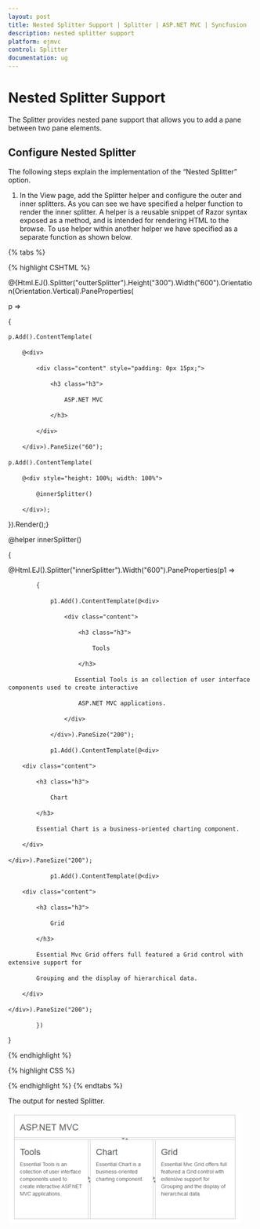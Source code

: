 ```yaml
---
layout: post
title: Nested Splitter Support | Splitter | ASP.NET MVC | Syncfusion
description: nested splitter support
platform: ejmvc
control: Splitter
documentation: ug
---
```


# Nested Splitter Support

The Splitter provides nested pane support that allows you to add a pane between two pane elements.

## Configure Nested Splitter

The following steps explain the implementation of the “Nested Splitter” option.

1. In the View page, add the Splitter helper and configure the outer and inner splitters. As you can see we have specified a helper function to render the inner splitter. A helper is a reusable snippet of Razor syntax exposed as a method, and is intended for rendering HTML to the browse. To use helper within another helper we have specified as a separate function as shown below.

{% tabs %}

{% highlight CSHTML %}

@{Html.EJ().Splitter("outterSplitter").Height("300").Width("600").Orientation(Orientation.Vertical).PaneProperties(

p =>

{

	p.Add().ContentTemplate(

		@<div>

			<div class="content" style="padding: 0px 15px;">

				<h3 class="h3">

					ASP.NET MVC

				</h3>

			</div>

		</div>).PaneSize("60");

	p.Add().ContentTemplate(

		@<div style="height: 100%; width: 100%">

			@innerSplitter()

		</div>);

}).Render();}



@helper innerSplitter()

{

@Html.EJ().Splitter("innerSplitter").Width("600").PaneProperties(p1 =>

			{

				p1.Add().ContentTemplate(@<div>

					<div class="content">

						<h3 class="h3">

							Tools

						</h3>

					   Essential Tools is an collection of user interface components used to create interactive

						ASP.NET MVC applications.

					</div>

				</div>).PaneSize("200");

				p1.Add().ContentTemplate(@<div>

		<div class="content">

			<h3 class="h3">

				Chart

			</h3>

			Essential Chart is a business-oriented charting component.

		</div>

	</div>).PaneSize("200");

				p1.Add().ContentTemplate(@<div>

		<div class="content">

			<h3 class="h3">

				Grid

			</h3>

			Essential Mvc Grid offers full featured a Grid control with extensive support for

			Grouping and the display of hierarchical data.

		</div>

	</div>).PaneSize("200");

			})

}

{% endhighlight %}

{% highlight CSS %}


<style type="text/css" >

	#outterSplitter 
	{

		margin: 0 auto;

	}

	.h3 
	{

		font-size: 14px;

	}

	#innerSplitter 
	{

		border: 0 none;

	}

	.content 
	{

		padding: 15px;

	}

</style>



{% endhighlight %}
{% endtabs %} 

The output for nested Splitter.



![](Nested-Splitter-Support_images/Nested-Splitter-Support_img1.png)



